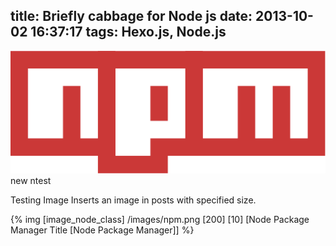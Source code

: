 title: Briefly cabbage for Node js
date: 2013-10-02 16:37:17
tags: Hexo.js, Node.js
---

![Node Package Manager ](/images/npm.png)
new ntest

Testing Image
Inserts an image in posts with specified size.

{% img [image_node_class] /images/npm.png [200] [10] [Node Package Manager Title [Node Package Manager]] %}

